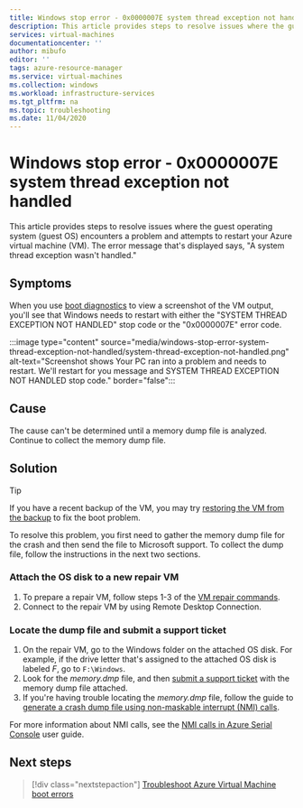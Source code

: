 ```yaml
---
title: Windows stop error - 0x0000007E system thread exception not handled
description: This article provides steps to resolve issues where the guest OS encounters a problem and wishes to restart your Azure VM. The message will state that "A system thread exception wasn't handled".
services: virtual-machines
documentationcenter: ''
author: mibufo
editor: ''
tags: azure-resource-manager
ms.service: virtual-machines
ms.collection: windows
ms.workload: infrastructure-services
ms.tgt_pltfrm: na
ms.topic: troubleshooting
ms.date: 11/04/2020
---
```


# Windows stop error - 0x0000007E system thread exception not handled

This article provides steps to resolve issues where the guest operating system (guest OS) encounters a problem and attempts to restart your Azure virtual machine (VM). The error message that's displayed says, "A system thread exception wasn't handled."

## Symptoms

When you use [boot diagnostics](./boot-diagnostics.md) to view a screenshot of the VM output, you'll see that Windows needs to restart with either the "SYSTEM THREAD EXCEPTION NOT HANDLED" stop code or the "0x0000007E" error code.

:::image type="content" source="media/windows-stop-error-system-thread-exception-not-handled/system-thread-exception-not-handled.png" alt-text="Screenshot shows Your PC ran into a problem and needs to restart. We'll restart for you message and SYSTEM THREAD EXCEPTION NOT HANDLED stop code." border="false":::

## Cause

The cause can't be determined until a memory dump file is analyzed. Continue to collect the memory dump file.

## Solution

> [!TIP]
> If you have a recent backup of the VM, you may try [restoring the VM from the backup](/azure/backup/backup-azure-arm-restore-vms) to fix the boot problem.


To resolve this problem, you first need to gather the memory dump file for the crash and then send the file to Microsoft support. To collect the dump file, follow the instructions in the next two sections.

### Attach the OS disk to a new repair VM

1. To prepare a repair VM, follow steps 1-3 of the [VM repair commands](./repair-windows-vm-using-azure-virtual-machine-repair-commands.md).
1. Connect to the repair VM by using Remote Desktop Connection.

### Locate the dump file and submit a support ticket

1. On the repair VM, go to the Windows folder on the attached OS disk. For example, if the drive letter that's assigned to the attached OS disk is labeled *F*, go to `F:\Windows`.
1. Look for the *memory.dmp* file, and then [submit a support ticket](https://portal.azure.com/?#blade/Microsoft_Azure_Support/HelpAndSupportBlade) with the memory dump file attached.
1. If you're having trouble locating the *memory.dmp* file, follow the guide to [generate a crash dump file using non-maskable interrupt (NMI) calls](/windows/client-management/generate-kernel-or-complete-crash-dump).

For more information about NMI calls, see the [NMI calls in Azure Serial Console](./serial-console-windows.md#use-the-serial-console-for-nmi-calls) user guide.

## Next steps

> [!div class="nextstepaction"]
> [Troubleshoot Azure Virtual Machine boot errors](./boot-error-troubleshoot.md)
